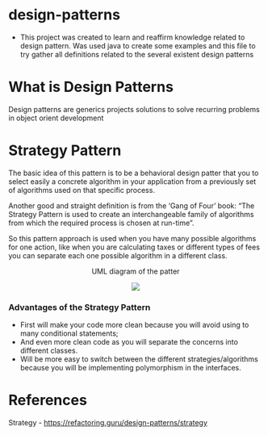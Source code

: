
# design-patterns
- This project was created to learn and reaffirm knowledge related to design pattern. Was used java to create some examples and this file to try gather
  all definitions related to the several existent design patterns 

# What is Design Patterns
Design patterns are generics projects solutions to solve recurring problems in object orient development

# Strategy Pattern

The basic idea of this pattern is to be a behavioral design patter that you to select easily a concrete algorithm in your application 
from a previously set of algorithms used on that specific process.   

Another good and straight definition is from the ‘Gang of Four’ book: “The Strategy Pattern is used to create an interchangeable family of algorithms 
from which the required process is chosen at run-time”.

So this pattern approach is used when you have many possible algorithms for one action, like when you are calculating taxes or different types 
of fees you can separate each one possible algorithm in a different class. 

<p align="center">UML diagram of the patter </p>
<p align="center">
<img src="https://miro.medium.com/max/437/0*dkcF7NijpcczHo82.png">
</p>

### Advantages of the Strategy Pattern

- First will make your code more clean because you will avoid using to many conditional statements;
- And even more clean code as you will separate the concerns into different classes.
- Will be more easy to switch between the different strategies/algorithms because you will be implementing polymorphism in the interfaces.










# References 

Strategy - https://refactoring.guru/design-patterns/strategy